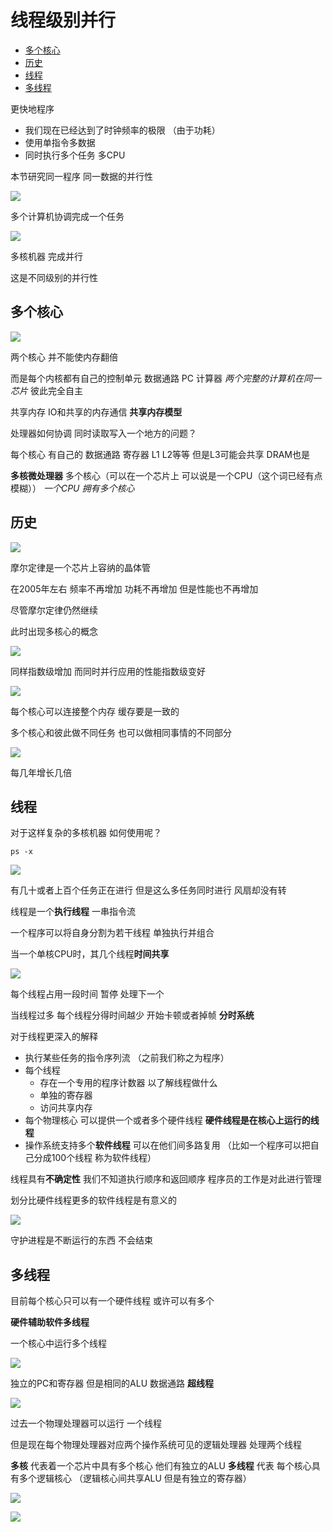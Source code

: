 # 线程级别并行
 
* [多个核心](#多个核心)
* [历史](#历史)
* [线程](#线程)
* [多线程](#多线程)

更快地程序

* 我们现在已经达到了时钟频率的极限 （由于功耗）
* 使用单指令多数据 
* 同时执行多个任务 多CPU

本节研究同一程序 同一数据的并行性

![](img/364c650a.png)

多个计算机协调完成一个任务

![](img/bac28f69.png)

多核机器 完成并行

这是不同级别的并行性

## 多个核心

![](img/219d4141.png)

两个核心 并不能使内存翻倍

而是每个内核都有自己的控制单元 数据通路 PC 计算器 *两个完整的计算机在同一芯片* 彼此完全自主 

共享内存 IO和共享的内存通信 **共享内存模型**

处理器如何协调 同时读取写入一个地方的问题？

每个核心 有自己的 数据通路 寄存器 L1 L2等等 但是L3可能会共享 DRAM也是

**多核微处理器** 多个核心（可以在一个芯片上 可以说是一个CPU（这个词已经有点模糊）） *一个CPU 拥有多个核心*

## 历史

![](img/858f1d24.png)

摩尔定律是一个芯片上容纳的晶体管 

在2005年左右 频率不再增加 功耗不再增加 但是性能也不再增加 

尽管摩尔定律仍然继续

此时出现多核心的概念 

![](img/a4deb8b6.png)

同样指数级增加 而同时并行应用的性能指数级变好

![](img/e8d8d89c.png)

每个核心可以连接整个内存 缓存要是一致的

多个核心和彼此做不同任务 也可以做相同事情的不同部分

![](img/9b2f8f95.png)

每几年增长几倍

## 线程

对于这样复杂的多核机器 如何使用呢？

`ps -x` 

![](img/811a845a.png)

有几十或者上百个任务正在进行 但是这么多任务同时进行 风扇却没有转 

线程是一个**执行线程** 一串指令流 

一个程序可以将自身分割为若干线程 单独执行并组合

当一个单核CPU时，其几个线程**时间共享**

![](img/0f17290a.png)

每个线程占用一段时间 暂停 处理下一个

当线程过多 每个线程分得时间越少 开始卡顿或者掉帧 **分时系统**

对于线程更深入的解释

* 执行某些任务的指令序列流 （之前我们称之为程序）
* 每个线程
  * 存在一个专用的程序计数器 以了解线程做什么
  * 单独的寄存器
  * 访问共享内存
* 每个物理核心 可以提供一个或者多个硬件线程 **硬件线程是在核心上运行的线程**
* 操作系统支持多个**软件线程** 可以在他们间多路复用 （比如一个程序可以把自己分成100个线程 称为软件线程）

线程具有**不确定性** 我们不知道执行顺序和返回顺序 程序员的工作是对此进行管理

划分比硬件线程更多的软件线程是有意义的

![](img/cc55b86e.png)

守护进程是不断运行的东西 不会结束

## 多线程

目前每个核心只可以有一个硬件线程 或许可以有多个

**硬件辅助软件多线程**

一个核心中运行多个线程 

![](img/2938add5.png)

独立的PC和寄存器 但是相同的ALU 数据通路 **超线程**

![](img/fd607ef1.png)

过去一个物理处理器可以运行 一个线程 

但是现在每个物理处理器对应两个操作系统可见的逻辑处理器 处理两个线程

**多核** 代表着一个芯片中具有多个核心 他们有独立的ALU **多线程** 代表 每个核心具有多个逻辑核心 （逻辑核心间共享ALU 但是有独立的寄存器）

![](img/82b2688f.png)

![](img/fe7a0239.png)

